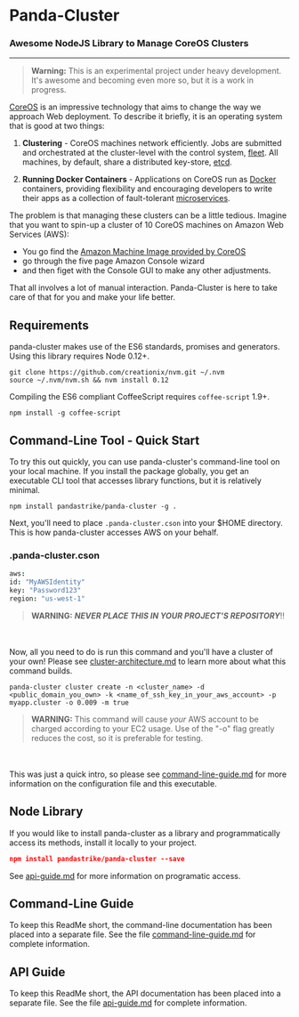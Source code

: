 Panda-Cluster
============

### Awesome NodeJS Library to Manage CoreOS Clusters
---
> **Warning:** This is an experimental project under heavy development.  It's awesome and becoming even more so, but it is a work in progress.

[CoreOS][1] is an impressive technology that aims to change the way we approach Web deployment.  To describe it briefly, it is an operating system that is good at two things:

1. **Clustering** - CoreOS machines network efficiently.  Jobs are submitted and orchestrated at the cluster-level with the control system, [fleet][2].  All machines, by default, share a distributed key-store, [etcd][3].

2. **Running Docker Containers** - Applications on CoreOS run as [Docker][4] containers, providing flexibility and encouraging developers to write their apps as a collection of fault-tolerant [microservices][5].


The problem is that managing these clusters can be a little tedious.  Imagine that you want to spin-up a cluster of 10 CoreOS machines on Amazon Web Services (AWS):
- You go find the [Amazon Machine Image provided by CoreOS][6]
- go through the five page Amazon Console wizard
- and then figet with the Console GUI to make any other adjustments.  

That all involves a lot of manual interaction. Panda-Cluster is here to take care of that for you and make your life better.


## Requirements
panda-cluster makes use of the ES6 standards, promises and generators.  Using this library requires Node 0.12+.

```shell
git clone https://github.com/creationix/nvm.git ~/.nvm
source ~/.nvm/nvm.sh && nvm install 0.12
```

Compiling the ES6 compliant CoffeeScript requires `coffee-script` 1.9+.
```shell
npm install -g coffee-script
```

## Command-Line Tool - Quick Start
To try this out quickly, you can use panda-cluster's command-line tool on your local machine.  If you install the package globally, you get an executable CLI tool that accesses library functions, but it is relatively minimal.

```
npm install pandastrike/panda-cluster -g .
```

Next, you'll need to place `.panda-cluster.cson` into your $HOME directory.  This is how panda-cluster accesses AWS on your behalf.

### .panda-cluster.cson
```coffee
aws:
id: "MyAWSIdentity"
key: "Password123"
region: "us-west-1"
```
> **WARNING:** ***NEVER PLACE THIS IN YOUR PROJECT'S REPOSITORY***!!

<br><br>
Now, all you need to do is run this command and you'll have a cluster of your own!  Please see [cluster-architecture.md][9] to learn more about what this command builds.
```shell
panda-cluster cluster create -n <cluster_name> -d <public_domain_you_own> -k <name_of_ssh_key_in_your_aws_account> -p myapp.cluster -o 0.009 -m true
```

> **WARNING:** This command will cause *your* AWS account to be charged according to your EC2 usage.  Use of the "-o" flag greatly reduces the cost, so it is preferable for testing.


<br><br>
This was just a quick intro, so please see [command-line-guide.md][7] for more information on the configuration file and this executable.

## Node Library
If you would like to install panda-cluster as a library and programmatically access its methods, install it locally to your project.

```json
npm install pandastrike/panda-cluster --save
```

See [api-guide.md][8] for more information on programatic access.

## Command-Line Guide
To keep this ReadMe short, the command-line documentation has been placed into a separate file.  See the file [command-line-guide.md][7] for complete information.

## API Guide
To keep this ReadMe short, the API documentation has been placed into a separate file.  See the file [api-guide.md][8] for complete information.


[1]:https://coreos.com/
[2]:https://coreos.com/blog/cluster-level-container-orchestration/
[3]:https://coreos.com/using-coreos/etcd/
[4]:https://www.docker.com/
[5]:http://martinfowler.com/articles/microservices.html
[6]:https://coreos.com/docs/running-coreos/cloud-providers/ec2/
[7]:https://github.com/pandastrike/panda-cluster/blob/master/command-line-guide.md
[8]:https://github.com/pandastrike/panda-cluster/blob/master/api-guide.md
[9]:https://github.com/pandastrike/panda-cluster/blob/master/cluster-architecture.md
